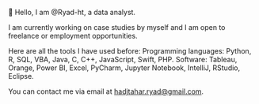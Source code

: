 👋 Hello, I am @Ryad-ht, a data analyst.

I am currently working on case studies by myself and I am open to freelance or employment opportunities.

Here are all the tools I have used before:
Programming languages: Python, R, SQL, VBA, Java, C, C++, JavaScript, Swift, PHP.
Software: Tableau, Orange, Power BI, Excel, PyCharm, Jupyter Notebook, IntelliJ, RStudio, Eclipse.

You can contact me via email at hadjtahar.ryad@gmail.com.
